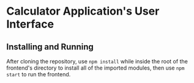 # Calculator Application's User Interface

## Installing and Running

After cloning the repository, use `npm install` while inside the root of the frontend's directory to install all of the imported modules, then use `npm start` to run the frontend.